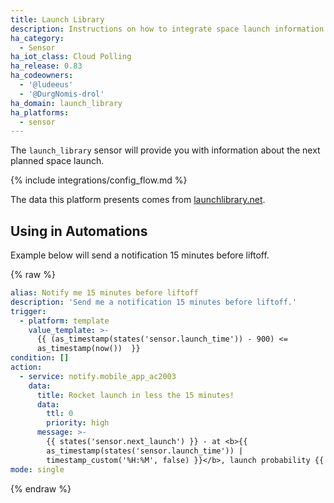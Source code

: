```yaml
---
title: Launch Library
description: Instructions on how to integrate space launch information within Home Assistant.
ha_category:
  - Sensor
ha_iot_class: Cloud Polling
ha_release: 0.83
ha_codeowners:
  - '@ludeeus'
  - '@DurgNomis-drol'
ha_domain: launch_library
ha_platforms:
  - sensor
---
```


The `launch_library` sensor will provide you with information about the next planned space launch.

{% include integrations/config_flow.md %}

The data this platform presents comes from [launchlibrary.net][launchlibrary].

## Using in Automations

Example below will send a notification 15 minutes before liftoff.

{% raw %}

```yaml
alias: Notify me 15 minutes before liftoff
description: 'Send me a notification 15 minutes before liftoff.'
trigger:
  - platform: template
    value_template: >-
      {{ (as_timestamp(states('sensor.launch_time')) - 900) <=
      as_timestamp(now())  }}
condition: []
action:
  - service: notify.mobile_app_ac2003
    data:
      title: Rocket launch in less the 15 minutes!
      data:
        ttl: 0
        priority: high
      message: >-
        {{ states('sensor.next_launch') }} - at <b>{{
        as_timestamp(states('sensor.launch_time')) |
        timestamp_custom('%H:%M', false) }}</b>, launch probability {{ states('sensor.launch_probability') }}%.
mode: single
```

{% endraw %}

[launchlibrary]: https://launchlibrary.net/

